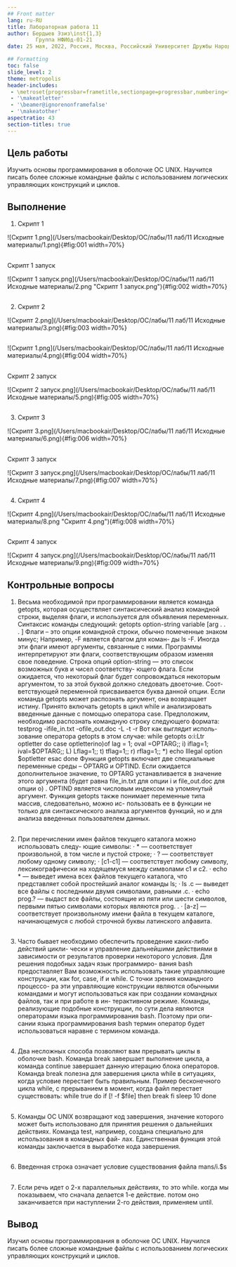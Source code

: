 ```yaml
---
## Front matter
lang: ru-RU
title: Лабораторная работа 11
author: Бердыев Эзиз\inst{1,3} 
         Группа НФИбд-01-21
date: 25 мая, 2022, Россия, Москва, Российский Университет Дружбы Народов

## Formatting
toc: false
slide_level: 2
theme: metropolis
header-includes: 
 - \metroset{progressbar=frametitle,sectionpage=progressbar,numbering=fraction}
 - '\makeatletter'
 - '\beamer@ignorenonframefalse'
 - '\makeatother'
aspectratio: 43
section-titles: true
---
```


## Цель работы
Изучить основы программирования в оболочке ОС UNIX. Научится писать более сложные командные файлы с использованием логических управляющих конструкций и циклов.

## Выполнение

1. Скрипт 1

![Скрипт 1.png](/Users/macbookair/Desktop/ОС/лабы/11 лаб/11 Исходные материалы/1.png){#fig:001 width=70%}

##

Скрипт 1 запуск

![Скрипт 1 запуск.png](/Users/macbookair/Desktop/ОС/лабы/11 лаб/11 Исходные материалы/2.png "Скрипт 1 запуск.png"){#fig:002 width=70%}

##

2. Скрипт 2

![Скрипт 2.png](/Users/macbookair/Desktop/ОС/лабы/11 лаб/11 Исходные материалы/3.png){#fig:003 width=70%}

##

![Скрипт 1.png](/Users/macbookair/Desktop/ОС/лабы/11 лаб/11 Исходные материалы/4.png){#fig:004 width=70%}

##

Скрипт 2 запуск

![Скрипт 2 запуск.png](/Users/macbookair/Desktop/ОС/лабы/11 лаб/11 Исходные материалы/5.png){#fig:005 width=70%}

##

3. Скрипт 3

![Скрипт 3.png](/Users/macbookair/Desktop/ОС/лабы/11 лаб/11 Исходные материалы/6.png){#fig:006 width=70%}

##

Скрипт 3 запуск

![Скрипт 3 запуск.png](/Users/macbookair/Desktop/ОС/лабы/11 лаб/11 Исходные материалы/7.png){#fig:007 width=70%}

##

4. Скрипт 4

![Скрипт 4.png](/Users/macbookair/Desktop/ОС/лабы/11 лаб/11 Исходные материалы/8.png "Скрипт 4.png"){#fig:008 width=70%}

##

Скрипт 4 запуск

![Скрипт 4 запуск.png](/Users/macbookair/Desktop/ОС/лабы/11 лаб/11 Исходные материалы/9.png){#fig:009 width=70%}

## Контрольные вопросы

1. Весьма необходимой при программировании является команда getopts, которая осуществляет синтаксический анализ командной строки, выделяя флаги, и используется для объявления переменных. Синтаксис команды следующий: getopts option-string variable \[arg . . . \] Флаги – это опции командной строки, обычно помеченные знаком минус; Например, -F является флагом для коман- ды ls -F. Иногда эти флаги имеют аргументы, связанные с ними. Программы интерпретируют эти флаги, соответствующим образом изменяя свое поведение. Строка опций option-string — это список возможных букв и чисел соответству- ющего флага. Если ожидается, что некоторый флаг будет сопровождаться некоторым аргументом, то за этой буквой должно следовать двоеточие. Соот- ветствующей переменной присваивается буква данной опции. Если команда getopts может распознать аргумент, она возвращает истину. Принято включать getopts в цикл while и анализировать введенные данные с помощью оператора case. Предположим, необходимо распознать командную строку следующего формата: testprog -ifile\_in.txt -ofile\_out.doc -L -t -r Вот как выглядит исполь- зование оператора getopts в этом случае: while getopts o:i:Ltr optletter do case optletterino)of lag = 1; oval =OPTARG;; i) iflag=1; ival=$OPTARG;; L) Lflag=1;; t) tflag=1;; r) rflag=1;; *) echo Illegal option $optletter esac done Функция getopts включает две специальные переменные среды – OPTARG и OPTIND. Если ожидается дополнительное значение, то OPTARG устанавливается в значение этого аргумента (будет равна file\_in.txt для опции i и file\_out.doc для опции o) . OPTIND является числовым индексом на упомянутый аргумент. Функция getopts также понимает переменные типа массив, следовательно, можно ис- пользовать ее в функции не только для синтаксического анализа аргументов функций, но и для анализа введенных пользователем данных.  

##

2. При перечислении имен файлов текущего каталога можно использовать следу- ющие символы: · \* — соответствует произвольной, в том числе и пустой строке; · ? — соответствует любому одному символу; · \[c1-c1\] — соответствует любому символу, лексикографически на ходящемуся между символами c1 и с2. · echo * — выведет имена всех файлов текущего каталога, что представляет собой простейший аналог команды ls; · ls .c — выведет все файлы с последними двумя символами, равными .c. · echo prog.? — выдаст все файлы, состоящие из пяти или шести символов, первыми пятью символами которых являются prog. . · \[a-z\] — соответствует произвольному имени файла в текущем каталоге, начинающемуся с любой строчной буквы латинского алфавита.

##
 
3. Часто бывает необходимо обеспечить проведение каких-либо действий цикли- чески и управление дальнейшими действиями в зависимости от результатов проверки некоторого условия. Для решения подобных задач язык программиро- вания bash предоставляет Вам возможность использовать такие управляющие конструкции, как for, case, if и while. С точки зрения командного процессо- ра эти управляющие конструкции являются обычными командами и могут использоваться как при создании командных файлов, так и при работе в ин- терактивном режиме. Команды, реализующие подобные конструкции, по сути дела являются операторами языка программирования bash. Поэтому при опи- сании языка программирования bash термин оператор будет использоваться наравне с термином команда.

##
 
4. Два несложных способа позволяют вам прерывать циклы в оболочке bash. Команда break завершает выполнение цикла, а команда continue завершает данную итерацию блока операторов. Команда break полезна для завершения цикла while в ситуациях, когда условие перестает быть правильным. Пример бесконечного цикла while, с прерыванием в момент, когда файл перестает существовать: while true do if \[! -f $file\] then break fi sleep 10 done  

##
 
5. Команды ОС UNIX возвращают код завершения, значение которого может быть использовано для принятия решения о дальнейших действиях. Команда test, например, создана специально для использования в командных фай- лах. Единственная функция этой команды заключается в выработке кода завершения. 

##
 
6. Введенная строка означает условие существования файла mans/i.$s  

##
 
7. Если речь идет о 2-х параллельных действиях, то это while. когда мы показываем, что сначала делается 1-е действие. потом оно заканчивается при наступлении 2-го действия, применяем until.

## Вывод
Изучил основы программирования в оболочке ОС UNIX. Научился писать более сложные командные файлы с использованием логических управляющих конструкций и циклов.